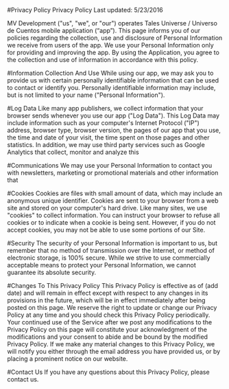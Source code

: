 #Privacy Policy 
Privacy Policy Last updated: 5/23/2016 

MV Development ("us", "we", or "our") operates Tales Universe / Universo de Cuentos mobile application (“app”).
This page informs you of our policies regarding the collection, use and disclosure of Personal Information we receive from users of the app. We use your Personal Information only for providing and improving the app. By using the Application, you agree to the collection and use of information in accordance with this policy. 

#Information Collection And Use 
While using our app, we may ask you to provide us with certain personally identifiable information that can be used to contact or identify you. Personally identifiable information may include, but is not limited to your name ("Personal Information"). 

#Log Data 
Like many app publishers, we collect information that your browser sends whenever you use our app  ("Log Data"). This Log Data may include information such as your computer's Internet Protocol ("IP") address, browser type, browser version, the pages of our app that you use, the time and date of your visit, the time spent on those pages and other statistics. In addition, we may use third party services such as Google Analytics that collect, monitor and analyze this 

#Communications 
We may use your Personal Information to contact you with newsletters, marketing or promotional materials and other information that 

#Cookies 
Cookies are files with small amount of data, which may include an anonymous unique identifier. Cookies are sent to your browser from a web site and stored on your computer's hard drive. Like many sites, we use "cookies" to collect information. You can instruct your browser to refuse all cookies or to indicate when a cookie is being sent. However, if you do not accept cookies, you may not be able to use some portions of our Site. 

#Security 
The security of your Personal Information is important to us, but remember that no method of transmission over the Internet, or method of electronic storage, is 100% secure. While we strive to use commercially acceptable means to protect your Personal Information, we cannot guarantee its absolute security. 

#Changes To This Privacy Policy 
This Privacy Policy is effective as of (add date) and will remain in effect except with respect to any changes in its provisions in the future, which will be in effect immediately after being posted on this page. We reserve the right to update or change our Privacy Policy at any time and you should check this Privacy Policy periodically. Your continued use of the Service after we post any modifications to the Privacy Policy on this page will constitute your acknowledgment of the modifications and your consent to abide and be bound by the modified Privacy Policy. If we make any material changes to this Privacy Policy, we will notify you either through the email address you have provided us, or by placing a prominent notice on our website. 

#Contact Us 
If you have any questions about this Privacy Policy, please contact us. 
